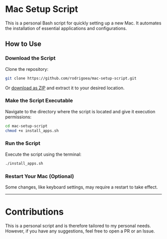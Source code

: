 # Mac Setup Script

This is a personal Bash script for quickly setting up a new Mac. It automates the installation of essential applications and configurations.

## How to Use
### Download the Script
Clone the repository:

```bash
git clone https://github.com/rodrigoea/mac-setup-script.git
```

Or [download as ZIP](https://github.com/rodrigoea/mac-setup-script/archive/refs/heads/main.zip) and extract it to your desired location.

### Make the Script Executable
Navigate to the directory where the script is located and give it execution permissions:

```bash
cd mac-setup-script
chmod +x install_apps.sh
```

### Run the Script
Execute the script using the terminal:

```bash
./install_apps.sh
```

### Restart Your Mac (Optional)

Some changes, like keyboard settings, may require a restart to take effect.

---

# Contributions
This is a personal script and is therefore tailored to my personal needs. However, if you have any suggestions, feel free to open a PR or an Issue.

